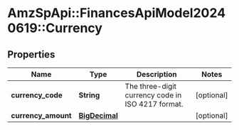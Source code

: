 # AmzSpApi::FinancesApiModel20240619::Currency

## Properties
Name | Type | Description | Notes
------------ | ------------- | ------------- | -------------
**currency_code** | **String** | The three-digit currency code in ISO 4217 format. | [optional] 
**currency_amount** | [**BigDecimal**](BigDecimal.md) |  | [optional] 

